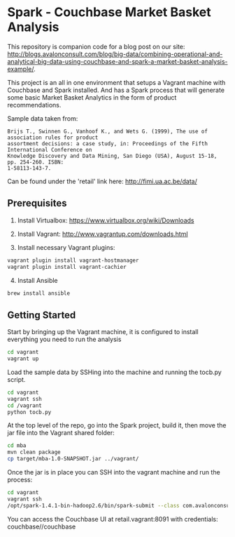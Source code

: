 # Spark - Couchbase Market Basket Analysis
This repository is companion code for a blog post on our site: http://blogs.avalonconsult.com/blog/big-data/combining-operational-and-analytical-big-data-using-couchbase-and-spark-a-market-basket-analysis-example/.

This project is an all in one environment that setups a Vagrant machine with Couchbase and Spark installed. And has a Spark process that will generate some basic Market Basket Analytics in the form of product recommendations.

Sample data taken from:

	Brijs T., Swinnen G., Vanhoof K., and Wets G. (1999), The use of association rules for product
	assortment decisions: a case study, in: Proceedings of the Fifth International Conference on
	Knowledge Discovery and Data Mining, San Diego (USA), August 15-18, pp. 254-260. ISBN:
	1-58113-143-7.
	
Can be found under the 'retail' link here: http://fimi.ua.ac.be/data/

Prerequisites
-------------
1. Install Virtualbox: https://www.virtualbox.org/wiki/Downloads

2. Install Vagrant: http://www.vagrantup.com/downloads.html

3. Install necessary Vagrant plugins:

```sh
vagrant plugin install vagrant-hostmanager
vagrant plugin install vagrant-cachier
```

4. Install Ansible

```sh
brew install ansible
```

Getting Started
------
Start by bringing up the Vagrant machine, it is configured to install everything you need to run the analysis

```sh
cd vagrant
vagrant up
```

Load the sample data by SSHing into the machine and running the tocb.py script.

```sh
cd vagrant
vagrant ssh
cd /vagrant
python tocb.py
```

At the top level of the repo, go into the Spark project, build it, then move the jar file into the Vagrant shared folder:

```sh
cd mba
mvn clean package
cp target/mba-1.0-SNAPSHOT.jar ../vagrant/
```

Once the jar is in place you can SSH into the vagrant machine and run the process:

```sh
cd vagrant
vagrant ssh
/opt/spark-1.4.1-bin-hadoop2.6/bin/spark-submit --class com.avalonconsult.mba.MBA /vagrant/mba-1.0-SNAPSHOT.jar
```

You can access the Couchbase UI at retail.vagrant:8091 with credentials: couchbase//couchbase